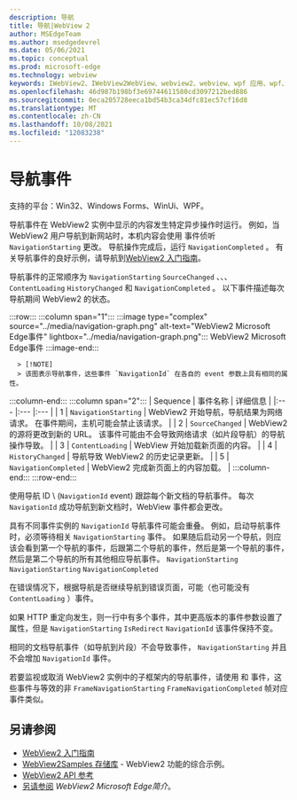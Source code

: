 ```yaml
---
description: 导航
title: 导航|WebView 2
author: MSEdgeTeam
ms.author: msedgedevrel
ms.date: 05/06/2021
ms.topic: conceptual
ms.prod: microsoft-edge
ms.technology: webview
keywords: IWebView2、IWebView2WebView、webview2、webview、wpf 应用、wpf、edge、ICoreWebView2、ICoreWebView2Host、浏览器控件、边缘 html
ms.openlocfilehash: 46d987b198bf3e69744611580cd3097212bed886
ms.sourcegitcommit: 0eca205728eeca1bd54b3ca34dfc81ec57cf16d8
ms.translationtype: MT
ms.contentlocale: zh-CN
ms.lasthandoff: 10/08/2021
ms.locfileid: "12083238"
---
```

# <a name="navigation-events"></a>导航事件

支持的平台：Win32、Windows Forms、WinUi、WPF。

导航事件在 WebView2 实例中显示的内容发生特定异步操作时运行。  例如，当 WebView2 用户导航到新网站时，本机内容会使用 事件侦听 `NavigationStarting` 更改。  导航操作完成后，运行 `NavigationCompleted` 。  有关导航事件的良好示例，请导航到[WebView2 入门指南][Webview2IndexGetStarted]。

<!--todo:  Move the relevant information out of the get started guide to better focus the content and leave the most concise elements in the get started guide.  -->

导航事件的正常顺序为 `NavigationStarting` `SourceChanged` 、、、 `ContentLoading` `HistoryChanged` 和 `NavigationCompleted` 。  以下事件描述每次导航期间 WebView2 的状态。

:::row:::
   :::column span="1":::
      :::image type="complex" source="../media/navigation-graph.png" alt-text="WebView2 Microsoft Edge事件" lightbox="../media/navigation-graph.png":::
         WebView2 Microsoft Edge事件 :::image-end:::

      > [!NOTE]
      > 该图表示导航事件，这些事件 `NavigationId` 在各自的 event 参数上具有相同的属性。
   :::column-end:::
   :::column span="2":::
      | Sequence | 事件名称 | 详细信息 |
      |:--- |:--- |:--- |
      | 1 | `NavigationStarting`  |  WebView2 开始导航，导航结果为网络请求。  在事件期间，主机可能会禁止该请求。  |
      | 2 | `SourceChanged`  |  WebView2 的源将更改到新的 URL。  该事件可能由不会导致网络请求（如片段导航）的导航操作导致。  |
      | 3 | `ContentLoading`  |  WebView 开始加载新页面的内容。  |
      | 4 | `HistoryChanged`  |  导航导致 WebView2 的历史记录更新。  |
      | 5 | `NavigationCompleted`  |  WebView2 完成新页面上的内容加载。  |
   :::column-end:::
:::row-end:::

使用导航 ID \ (`NavigationId` event\) 跟踪每个新文档的导航事件。  每次 `NavigationId` 成功导航到新文档时，WebView 事件都会更改。

 具有不同事件实例的 `NavigationId` 导航事件可能会重叠。  例如，启动导航事件时，必须等待相关 `NavigationStarting` 事件。  如果随后启动另一个导航，则应该会看到第一个导航的事件，后跟第二个导航的事件，然后是第一个导航的事件，然后是第二个导航的所有其他相应导航事件。 `NavigationStarting` `NavigationStarting` `NavigationCompleted`

 在错误情况下，根据导航是否继续导航到错误页面，可能（也可能没有 `ContentLoading` ）事件。

 如果 HTTP 重定向发生，则一行中有多个事件，其中更高版本的事件参数设置了属性，但是 `NavigationStarting` `IsRedirect` `NavigationId` 该事件保持不变。

 相同的文档导航事件（如导航到片段）不会导致事件， `NavigationStarting` 并且不会增加 `NavigationId` 事件。

若要监视或取消 WebView2 实例中的子框架内的导航事件，请使用 和 事件，这些事件与等效的非 `FrameNavigationStarting` `FrameNavigationCompleted` 帧对应事件类似。


<!-- ====================================================================== -->
## <a name="see-also"></a>另请参阅

*  [WebView2 入门指南][Webview2IndexGetStarted]
*  [WebView2Samples 存储库][GithubMicrosoftedgeWebview2samples] - WebView2 功能的综合示例。
*  [WebView2 API 参考][DotnetApiMicrosoftWebWebview2WpfWebview2]
*  [另请参阅][Webview2IndexNextSteps] _WebView2 Microsoft Edge简介_。


<!-- ====================================================================== -->
<!-- links -->
[Webview2IndexGetStarted]: ../index.md#get-started "入门 - WebView2 Microsoft Edge简介|Microsoft Docs"
[Webview2IndexNextSteps]: ../index.md#see-also "另请参阅 - WebView2 Microsoft Edge简介|Microsoft Docs"

[DotnetApiMicrosoftWebWebview2WpfWebview2]: /dotnet/api/microsoft.web.webview2.wpf.webview2 "WebView2 类|Microsoft Docs"

[GithubMicrosoftedgeWebview2samples]: https://github.com/MicrosoftEdge/WebView2Samples "WebView2 示例 - MicrosoftEdge/WebView2Samples | GitHub"
